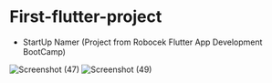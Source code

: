 # First-flutter-project

- StartUp Namer (Project from Robocek Flutter App Development BootCamp)  

![Screenshot (47)](https://user-images.githubusercontent.com/48645516/115713726-f6bc7d00-a393-11eb-9060-8e487bea5073.png) ![Screenshot (49)](https://user-images.githubusercontent.com/48645516/115714107-63d01280-a394-11eb-92af-70677ac64afa.png)

